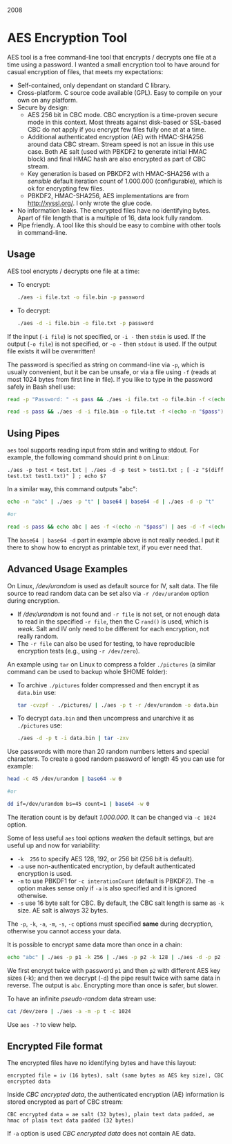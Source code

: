 2008

# AES Encryption Tool

<!--- tags: cpp encryption -->

AES tool is a free command-line tool that encrypts / decrypts one file at a time using a password. I wanted a small encryption tool to have around for casual encryption of files, that meets my expectations:

* Self-contained, only dependant on standard C library.
* Cross-platform. C source code available (GPL). Easy to compile on your own on any platform.
* Secure by design:
   * AES 256 bit in CBC mode. CBC encryption is a time-proven secure mode in this context. Most threats against disk-based or SSL-based CBC do not apply if you encrypt few files fully one at at a time.
   * Additional authenticated encryption (AE) with HMAC-SHA256 around data CBC stream. Stream speed is not an issue in this use case. Both AE salt (used with PBKDF2 to generate initial HMAC block) and final HMAC hash are also encrypted as part of CBC stream.
   * Key generation is based on PBKDF2 with HMAC-SHA256 with a *sensible* default iteration count of 1.000.000 (configurable), which is ok for encrypting few files.
   * PBKDF2, HMAC-SHA256, AES implementations are from http://xyssl.org/. I only wrote the glue code.
* No information leaks. The encrypted files have no identifying bytes. Apart of file length that is a multiple of 16, data look fully random.
* Pipe friendly. A tool like this should be easy to combine with other tools in command-line.

## Usage

AES tool encrypts / decrypts one file at a time:

* To encrypt:

  ```bash
  ./aes -i file.txt -o file.bin -p password
  ```

* To decrypt:

  ```bash
  ./aes -d -i file.bin -o file.txt -p password
  ```

If the input (`-i file`) is not specified, or `-i -` then `stdin` is used. If the output (`-o file`) is not specified, or `-o -` then `stdout` is used. If the output file exists it will be overwritten!

The password is specified as string on command-line via `-p`, which is usually convenient, but it be can be unsafe, or via a file using `-f` (reads at most 1024 bytes from first line in file). If you like to type in the password safely in Bash shell use:

 ```bash
 read -p "Password: " -s pass && ./aes -i file.txt -o file.bin -f <(echo -n "$pass")

 read -s pass && ./aes -d -i file.bin -o file.txt -f <(echo -n "$pass")
 ```

## Using Pipes

`aes` tool supports reading input from stdin and writing to stdout. For example, the following command should print `0` on Linux:

```
./aes -p test < test.txt | ./aes -d -p test > test1.txt ; [ -z "$(diff test.txt test1.txt)" ] ; echo $?
```

In a similar way, this command outputs "abc":

```bash
echo -n "abc" | ./aes -p "t" | base64 | base64 -d | ./aes -d -p "t"

#or

read -s pass && echo abc | aes -f <(echo -n "$pass") | aes -d -f <(echo -n "$pass")
```

The `base64 | base64 -d` part in example above is not really needed. I put it there to show how to encrypt as printable text, if you ever need that.

## Advanced Usage Examples

On Linux, */dev/urandom* is used as default source for IV, salt data. The file source to read random data can be set also via `-r /dev/urandom` option during encryption.

* If */dev/urandom* is not found and `-r file` is not set, or not enough data to read in the specified `-r file`, then the C `rand()` is used, which is *weak*. Salt and IV only need to be different for each encryption, not really random.
* The `-r file` can also be used for testing, to have reproducible encryption tests (e.g., using `-r /dev/zero`).

An example using `tar` on Linux to compress a folder `./pictures` (a similar command can be used to backup whole $HOME folder):

* To archive `./pictures` folder compressed and then encrypt it as `data.bin` use:

   ```bash
   tar -cvzpf - ./pictures/ | ./aes -p t -r /dev/urandom -o data.bin
   ```

* To decrypt `data.bin` and then uncompress and unarchive it as `./pictures` use:

   ```bash
   ./aes -d -p t -i data.bin | tar -zxv
   ```

Use passwords with more than 20 random numbers letters and special characters. To create a good random password of length 45 you can use for example:

   ```bash
   head -c 45 /dev/urandom | base64 -w 0

   #or

   dd if=/dev/urandom bs=45 count=1 | base64 -w 0
   ```

The iteration count is by default *1.000.000*. It can be changed via `-c 1024` option.

Some of less useful `aes` tool options *weaken* the default settings, but are useful up and now for variability:

* `-k  256` to specify AES 128, 192, or 256 bit (256 bit is default).
* `-a` use non-authenticated encryption, by default authenticated encryption is used.
* `-m` to use PBKDF1 for `-c interationCount` (default is PBKDF2). The `-m` option makes sense only if `-a` is also specified and it is ignored otherwise.
* `-s` use 16 byte salt for CBC. By default, the CBC salt length is same as `-k` size. AE salt is always 32 bytes.

The `-p`, `-k`, `-a`, `-m`, `-s`, `-c` options must specified **same** during decryption, otherwise you cannot access your data.

It is possible to encrypt same data more than once in a chain:

```bash
echo "abc" | ./aes -p p1 -k 256 | ./aes -p p2 -k 128 | ./aes -d -p p2 -k 128 | ./aes -d -p p1 -k 256
```

We first encrypt twice with password `p1` and then `p2` with different AES key sizes (-k); and then we decrypt (`-d`) the pipe result twice with same data in reverse. The output is `abc`. Encrypting more than once is safer, but slower.

To have an infinite *pseudo-random* data stream use:

```bash
cat /dev/zero | ./aes -a -m -p t -c 1024
```

Use `aes -?` to view help.

## Encrypted File format

The encrypted files have no identifying bytes and have this layout:

```
encrypted file = iv (16 bytes), salt (same bytes as AES key size), CBC encrypted data
```

Inside *CBC encrypted data*, the authenticated encryption (AE) information is stored encrypted as part of CBC stream:

```
CBC encrypted data = ae salt (32 bytes), plain text data padded, ae hmac of plain text data padded (32 bytes)
```

If `-a` option is used  *CBC encrypted data* does not contain AE data.
